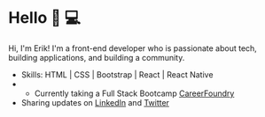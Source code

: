 # Hello 👋 💻

Hi, I'm Erik! I'm a front-end developer who is passionate about tech, building applications, and building a community. 

- Skills: HTML | CSS | Bootstrap | React | React Native
- - Currently taking a Full Stack Bootcamp <a href="https://careerfoundry.com/">CareerFoundry</a>
- Sharing updates on <a href="https://www.linkedin.com/in/monicampowell/">LinkedIn</a> and <a href="https://twitter.com/portillovisuals">Twitter</a> 
